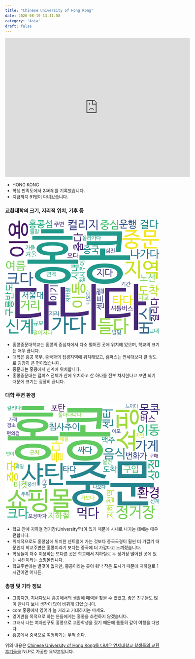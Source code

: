 ```yaml
---
title: "Chinese University of Hong Kong"
date: 2020-08-19 13:11:58
category: 'Asia'
draft: false
---
```


<iframe
width="600"
height="450"
frameborder="0" style="border:0"
src="https://www.google.com/maps/embed/v1/place?key=AIzaSyC9e1AME-pVmWC4hBpFdu5S4dKzyepa3HQ&q=Chinese+University+of+Hong+Kong&center=22.419625,114.2067606&zoom=14" allowfullscreen>
</iframe>

* HONG KONG
* 학생 만족도에서 246위를 기록했습니다.
* 지금까지 91명이 다녀갔습니다. 

### 교환대학의 크기, 지리적 위치, 기후 등

![gen_info-WordCloud](../univ_wordclouds_okt/gen_info/CN000001_gen_info_okt.png)

* 홍콩중문대학교는 홍콩의 중심지에서 다소 떨어진 곳에 위치해 있으며, 학교의 크기는 매우 큽니다.
* 대학은 홍콩 북부, 중국과의 접경지역에 위치해있고, 캠퍼스는 연세대보다 클 정도로 굉장히 큰 편이었습니다.
* 중문대는 홍콩에서 신계에 위치합니다.
* 홍콩중문대는 캠퍼스 전체가 산에 위치하고 산 하나를 전부 차지한다고 보면 되기 때문에 크기는 굉장히 큽니다.


### 대학 주변 환경

![env_info-WordCloud](../univ_wordclouds_okt/env_info/CN000001_env_info_okt.png)

* 학교 안에 지하철 정거장(University역)이 있기 때문에 시내로 나가는 데에는 매우 편합니다.
* 위치적으로도 홍콩섬에 위치한 센트럴에 가는 것보다 중국국경이 훨씬 더 가깝기 때문인지 학교주변은 홍콩이라기 보다는 중국에 더 가깝다고 느껴졌습니다.
* 학생들이 자주 이용하는 또다른 곳은 학교에서 지하철로 두 정거장 떨어진 곳에 있는 샤틴이라는 쇼핑몰입니다.
* 학교주변에는 별것이 없지만, 홍콩이라는 곳이 워낙 작은 도시기 때문에 지하철로 1시간이면 어디든.


### 총평 및 기타 정보 
* 그렇지만, 지내다보니 홍콩에서의 생활에 매력을 찾을 수 있었고, 좋은 친구들도 많이 만나다 보니 생각이 많이 바뀌게 되었습니다.
* com 홍콩에서 영어가 늘 거라고 기대하지는 마세요.
* 영어만을 목적으로 하는 분들에게는 홍콩을 추천하지 않겠습니다.
* 그래서 나는 여자친구도 홍콩으로 교환학생을 갔기 때문에 틈틈히 같이 여행을 다녔다.
* 홍콩에서 중국으로 여행하기는 무척 쉽다.


위의 내용은 [Chinese University of Hong Kong를 다녀온 연세대학교 학생들의 교환 후기들을](http://oia.yonsei.ac.kr/partner/expReport.asp?ucode=CN000001&bgbn=A) NLP로 가공한 요약본입니다. 

